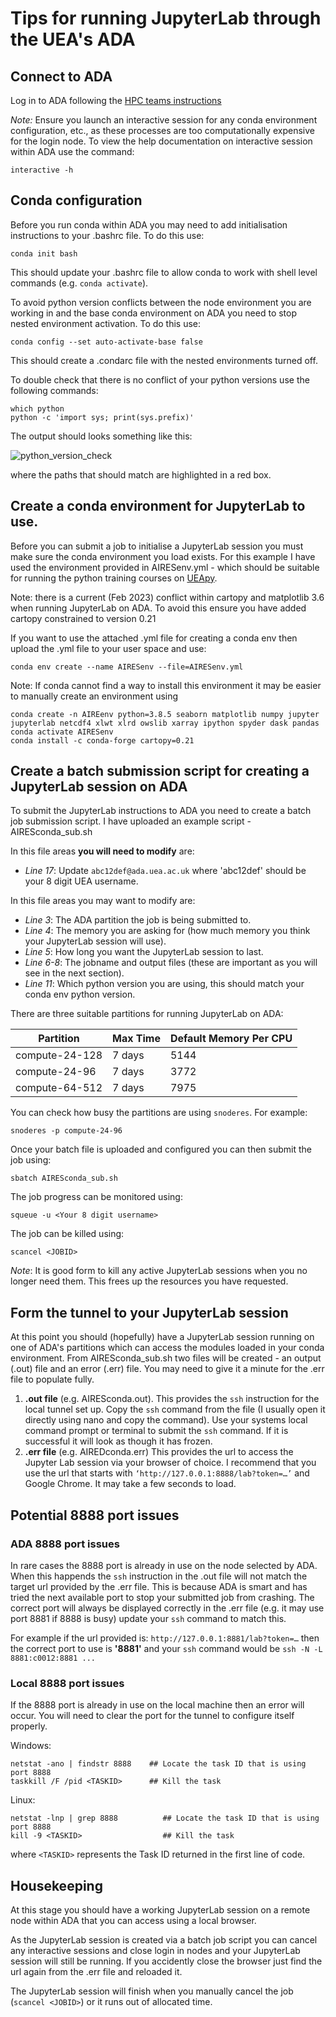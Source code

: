 # Tips for running JupyterLab through the UEA's ADA

## Connect to ADA
Log in to ADA following the [HPC teams instructions]([https://my.uea.ac.uk/divisions/it-and-computing-services/service-catalogue/research-it-services/hpc/ada-cluster/connecting-to-ada)

*Note:* Ensure you launch an interactive session for any conda environment configuration, etc., as these processes are too computationally expensive for the login node. To view the help documentation on interactive session within ADA use the command:

```console
interactive -h
```
## Conda configuration

Before you run conda within ADA you may need to add initialisation instructions to your .bashrc file. To do this use:

```console
conda init bash
```
This should update your .bashrc file to allow conda to work with shell level commands (e.g. `conda activate`).

To avoid python version conflicts between the node environment you are working in and the base conda environment on ADA you need to stop nested environment activation. To do this use:

```console
conda config --set auto-activate-base false
```

This should create a .condarc file with the nested environments turned off. 

To double check that there is no conflict of your python versions use the following commands:

```console
which python
python -c 'import sys; print(sys.prefix)' 
```
The output should looks something like this: 

![python_version_check](https://user-images.githubusercontent.com/111057180/217242277-83ae56cc-515b-4bfa-8a70-b3189a0e23b5.png)

where the paths that should match are highlighted in a red box.

## Create a conda environment for JupyterLab to use. 

Before you can submit a job to initialise a JupyterLab session you must make sure the conda environment you load exists. For this example I have used the environment provided in AIRESenv.yml - which should be suitable for running the python training courses on [UEApy](https://github.com/ueapy).

Note: there is a current (Feb 2023) conflict within cartopy and matplotlib 3.6 when running JupyterLab on ADA. To avoid this ensure you have added cartopy constrained to version 0.21

If you want to use the attached .yml file for creating a conda env then upload the .yml file to your user space and use:

```console
conda env create --name AIRESenv --file=AIRESenv.yml
```

Note: If conda cannot find a way to install this environment it may be easier to manually create an environment using

```console
conda create -n AIREenv python=3.8.5 seaborn matplotlib numpy jupyter jupyterlab netcdf4 xlwt xlrd owslib xarray ipython spyder dask pandas
conda activate AIRESenv
conda install -c conda-forge cartopy=0.21
```

## Create a batch submission script for creating a JupyterLab session on ADA

To submit the JupyterLab instructions to ADA you need to create a batch job submission script. I have uploaded an example script - AIRESconda_sub.sh

In this file areas **you will need to modify** are:

- *Line 17*: Update `abc12def@ada.uea.ac.uk` where 'abc12def' should be your 8 digit UEA username.

In this file areas you may want to modify are:

- *Line 3*: The ADA partition the job is being submitted to.
- *Line 4*: The memory you are asking for (how much memory you think your JupyterLab session will use).
- *Line 5*: How long you want the JupyterLab session to last.
- *Line 6-8*: The jobname and output files (these are important as you will see in the next section).
- *Line 11*: Which python version you are using, this should match your conda env python version. 

There are three suitable partitions for running JupyterLab on ADA:

| Partition | Max Time | Default Memory Per CPU
| ----------- | ----------- | ----------- |
| compute-24-128 | 7 days | 5144 |
| compute-24-96 | 7 days | 3772 |
| compute-64-512 | 7 days | 7975 |


You can check how busy the partitions are using `snoderes`. For example:

```console
snoderes -p compute-24-96
```

Once your batch file is uploaded and configured you can then submit the job using:

```console
sbatch AIRESconda_sub.sh
```

The job progress can be monitored using:

```console
squeue -u <Your 8 digit username>
```

The job can be killed using:

```console
scancel <JOBID>
```

*Note*: It is good form to kill any active JupyterLab sessions when you no longer need them. This frees up the resources you have requested.

## Form the tunnel to your JupyterLab session

At this point you should (hopefully) have a JupyterLab session running on one of ADA's partitions which can access the modules loaded in your conda environment. From AIRESconda_sub.sh two files will be created - an output (.out) file and an error (.err) file. You may need to give it a minute for the .err file to populate fully. 

1) **.out file** (e.g. AIRESconda.out). This provides the `ssh` instruction for the local tunnel set up.  Copy the `ssh` command from the file (I usually open it directly using nano and copy the command). Use your systems local command prompt or terminal to submit the `ssh` command. If it is successful it will look as though it has frozen.
2) **.err file** (e.g. AIREDconda.err) This provides the url to access the Jupyter Lab session via your browser of choice. 
I recommend that you use the url that starts with `‘http://127.0.0.1:8888/lab?token=…’` and Google Chrome. It may take a few seconds to load.

## Potential 8888 port issues

### ADA 8888 port issues

In rare cases the 8888 port is already in use on the node selected by ADA. When this happends the `ssh` instruction in the .out file will not match the target url provided by the .err file. This is because ADA is smart and has tried the next available port to stop your submitted job from crashing. The correct port will always be displayed correctly in the .err file (e.g. it may use port 8881 if 8888 is busy) update your `ssh` command to match this.

For example if the url provided is: `http://127.0.0.1:8881/lab?token=…` then the correct port to use is **'8881'** and your `ssh` command would be `ssh -N -L 8881:c0012:8881 ...`

### Local 8888 port issues

If the 8888 port is already in use on the local machine then an error will occur. You will need to clear the port for the tunnel to configure itself properly. 

Windows:
```console
netstat -ano | findstr 8888    ## Locate the task ID that is using port 8888
taskkill /F /pid <TASKID>      ## Kill the task 
```

Linux:
```console
netstat -lnp | grep 8888          ## Locate the task ID that is using port 8888
kill -9 <TASKID>                  ## Kill the task
```
where `<TASKID>` represents the Task ID returned in the first line of code. 

## Housekeeping

At this stage you should have a working JupyterLab session on a remote node within ADA that you can access using a local browser. 

As the JupyterLab session is created via a batch job script you can cancel any interactive sessions and close login in nodes and your JupyterLab session will still be running. If you accidently close the browser just find the url again from the .err file and reloaded it. 

The JupyterLab session will finish when you manually cancel the job (`scancel <JOBID>`) or it runs out of allocated time. 
